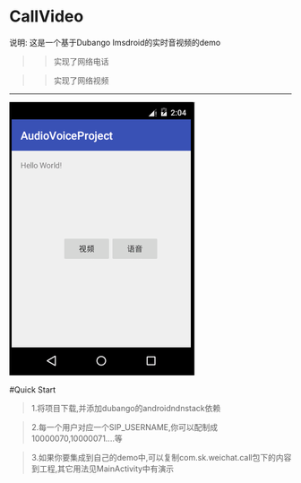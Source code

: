 # CallVideo
说明:
   这是一个基于Dubango Imsdroid的实时音视频的demo
   >>实现了网络电话
  
   >>实现了网络视频
   ***
 ![](https://github.com/romantiskt/CallVideo/blob/master/app/sources/show.gif)

#Quick Start
 > 1.将项目下载,并添加dubango的androidndnstack依赖
 
 >2.每一个用户对应一个SIP_USERNAME,你可以配制成10000070,10000071....等
 
>3.如果你要集成到自己的demo中,可以复制com.sk.weichat.call包下的内容到工程,其它用法见MainActivity中有演示

